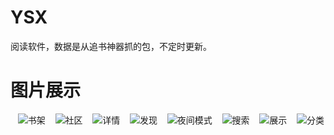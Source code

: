 # YSX
阅读软件，数据是从追书神器抓的包，不定时更新。

# 图片展示
    <img src="https://github.com/libcm/YSX/blob/master/image/bookshelf.png" title="书架">
    <img src="https://github.com/libcm/YSX/blob/master/image/community.png" title="社区">
    <img src="https://github.com/libcm/YSX/blob/master/image/detail.png" title="详情">
    <img src="https://github.com/libcm/YSX/blob/master/image/found.png" title="发现">
    <img src="https://github.com/libcm/YSX/blob/master/image/night.png" title="夜间模式">
    <img src="https://github.com/libcm/YSX/blob/master/image/search.png" title="搜索">
    <img src="https://github.com/libcm/YSX/blob/master/image/show.png" title="展示">
    <img src="https://github.com/libcm/YSX/blob/master/image/type.png" title="分类">
